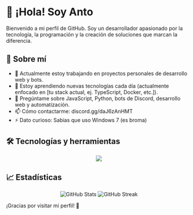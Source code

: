 # 👋 ¡Hola! Soy Anto

Bienvenido a mi perfil de GitHub. Soy un desarrollador apasionado por la tecnología, la programación y la creación de soluciones que marcan la diferencia.

## 🚀 Sobre mí

- 🔭 Actualmente estoy trabajando en proyectos personales de desarrollo web y bots.
- 🌱 Estoy aprendiendo nuevas tecnologías cada día (actualmente enfocado en [tu stack actual, ej. TypeScript, Docker, etc.]).
- 💬 Pregúntame sobre JavaScript, Python, bots de Discord, desarrollo web y automatización.
- 📫 Cómo contactarme: discord.gg/daJ6zAnHMT
- ⚡ Dato curioso: Sabias que uso Windows 7 (es broma)

## 🛠️ Tecnologías y herramientas

<p align="center">
    <img src="https://skillicons.dev/icons?i=astro,nodejs,discord,bots,androidstudio,java,github,md,nextjs,vscode,vercel" />
</p>

## 📈 Estadísticas

<p align="center">
  <img src="https://github-readme-stats.vercel.app/api?username=antolinnin&show_icons=true&theme=github_dark&hide_border=true" alt="GitHub Stats" />
  <img src="https://github-readme-streak-stats.herokuapp.com?user=antolinnin&theme=github-dark&hide_border=true" alt="GitHub Streak" />
</p>

¡Gracias por visitar mi perfil! 🌟  
